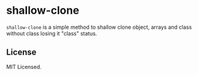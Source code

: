 # shallow-clone

`shallow-clone` is a simple method to shallow clone object, arrays and class without class losing it "class" status. 

## License

MIT Licensed.